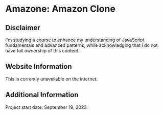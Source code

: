 # Amazone: Amazon Clone

## Disclaimer

I'm studying a course to enhance my understanding of JavaScript fundamentals and advanced patterns, while acknowledging that I do not have full ownership of this content.

## Website Information

This is currently unavailable on the internet.

## Additional Information

Project start date: September 19, 2023.
